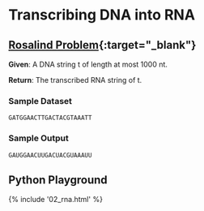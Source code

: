 # Transcribing DNA into RNA

## [Rosalind Problem](http://rosalind.info/problems/rna/){:target="_blank"}

**Given**: A DNA string t of length at most 1000 nt.

**Return**: The transcribed RNA string of t.

### Sample Dataset

```
GATGGAACTTGACTACGTAAATT
```

### Sample Output

```
GAUGGAACUUGACUACGUAAAUU
```

## Python Playground

{% include '02_rna.html' %}